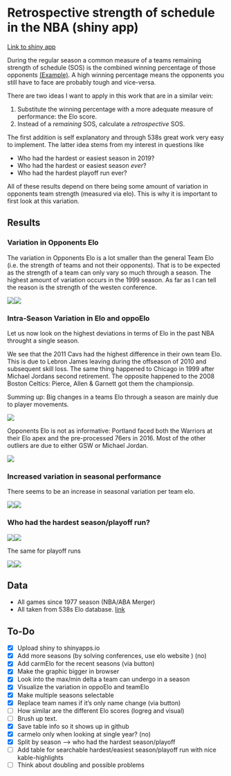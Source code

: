 Retrospective strength of schedule in the NBA (shiny app)
================

[Link to shiny app](https://georgeblck.shinyapps.io/oppoElo/)

During the regular season a common measure of a teams remaining strength
of schedule (SOS) is the combined winning percentage of those opponents
[(Example)](http://www.tankathon.com/remaining_schedule_strength). A
high winning percentage means the opponents you still have to face are
probably tough and vice-versa.

There are two ideas I want to apply in this work that are in a similar
vein:

1.  Substitute the winning percentage with a more adequate measure of
    performance: the Elo score.
2.  Instead of a *remaining* SOS, calculate a *retrospective* SOS.

The first addition is self explanatory and through 538s great work very
easy to implement. The latter idea stems from my interest in questions
like

  - Who had the hardest or easiest season in 2019?
  - Who had the hardest or easiest season *ever*?
  - Who had the hardest playoff run ever?

All of these results depend on there being some amount of variation in
opponents team strength (measured via elo). This is why it is important
to first look at this variation.

## Results

### Variation in Opponents Elo

The variation in Opponents Elo is a lot smaller than the general Team
Elo (i.e. the strength of teams and not their opponents). That is to be
expected as the strength of a team can only vary so much through a
season. The highest amount of variation occurs in the 1999 season. As
far as I can tell the reason is the strength of the westen conference.

![](README_files/figure-gfm/sd-1.png)<!-- -->![](README_files/figure-gfm/sd-2.png)<!-- -->

### Intra-Season Variation in Elo and oppoElo

Let us now look on the highest deviations in terms of Elo in the past
NBA throught a single season.

We see that the 2011 Cavs had the highest difference in their own team
Elo. This is due to Lebron James leaving during the offseason of 2010
and subsequent skill loss. The same thing happened to Chicago in 1999
after Michael Jordans second retirement. The opposite happened to the
2008 Boston Celtics: Pierce, Allen & Garnett got them the championsip.

Summing up: Big changes in a teams Elo through a season are mainly due
to player movements.

![](README_files/figure-gfm/teamdelta.png)<!-- -->

Opponents Elo is not as informative: Portland faced both the Warriors at
their Elo apex and the pre-processed 76ers in 2016. Most of the other
outliers are due to either GSW or Michael Jordan.

![](README_files/figure-gfm/oppodelta.png)<!-- -->

### Increased variation in seasonal performance

There seems to be an increase in seasonal variation per team elo.

![](README_files/figure-gfm/unnamed-chunk-1-1.png)<!-- -->![](README_files/figure-gfm/unnamed-chunk-1-2.png)<!-- -->

### Who had the hardest season/playoff run?

![](README_files/figure-gfm/hardseason.png)<!-- -->![](README_files/figure-gfm/easyseason.png)<!-- -->

The same for playoff runs

![](README_files/figure-gfm/hardplayoff.png)<!-- -->![](README_files/figure-gfm/easyplayoff.png)<!-- -->

## Data

  - All games since 1977 season (NBA/ABA Merger)
  - All taken from 538s Elo database.
    [link](https://projects.fivethirtyeight.com/nba-model/nba_elo.csv)

## To-Do

  - [x] Upload shiny to shinyapps.io
  - [x] Add more seasons (by solving conferences, use elo website ) (no)
  - [x] Add carmElo for the recent seasons (via button)
  - [x] Make the graphic bigger in browser
  - [x] Look into the max/min delta a team can undergo in a season
  - [x] Visualize the variation in oppoElo and teamElo
  - [x] Make multiple seasons selectable
  - [x] Replace team names if it’s only name change (via button)
  - [ ] How similar are the different Elo scores (logreg and visual)
  - [ ] Brush up text.
  - [x] Save table info so it shows up in github
  - [x] carmelo only when looking at single year? (no)
  - [x] Split by season –\> who had the hardest season/playoff
  - [ ] Add table for searchable hardest/easiest season/playoff run with
    nice kable-highlights
  - [ ] Think about doubling and possible problems
